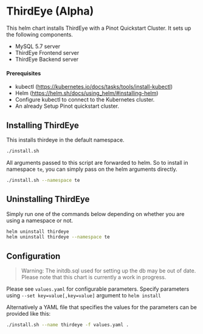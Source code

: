 <!--

    Licensed to the Apache Software Foundation (ASF) under one
    or more contributor license agreements.  See the NOTICE file
    distributed with this work for additional information
    regarding copyright ownership.  The ASF licenses this file
    to you under the Apache License, Version 2.0 (the
    "License"); you may not use this file except in compliance
    with the License.  You may obtain a copy of the License at

      http://www.apache.org/licenses/LICENSE-2.0

    Unless required by applicable law or agreed to in writing,
    software distributed under the License is distributed on an
    "AS IS" BASIS, WITHOUT WARRANTIES OR CONDITIONS OF ANY
    KIND, either express or implied.  See the License for the
    specific language governing permissions and limitations
    under the License.

-->

# ThirdEye (Alpha)


This helm chart installs ThirdEye with a Pinot Quickstart Cluster. 
It sets up the following components.
- MySQL 5.7 server
- ThirdEye Frontend server
- ThirdEye Backend server


#### Prerequisites

- kubectl (<https://kubernetes.io/docs/tasks/tools/install-kubectl>)
- Helm (<https://helm.sh/docs/using_helm/#installing-helm>)
- Configure kubectl to connect to the Kubernetes cluster.
- An already Setup Pinot quickstart cluster.

## Installing ThirdEye

This installs thirdeye in the default namespace. 
```bash
./install.sh
```

All arguments passed to this script are forwarded to helm. So to install in namespace `te`, 
you can simply pass on the helm arguments directly.  

```bash
./install.sh --namespace te
```

## Uninstalling ThirdEye

Simply run one of the commands below depending on whether you are using a namespace or not.

```bash
helm uninstall thirdeye
helm uninstall thirdeye --namespace te
```


## Configuration

> Warning: The initdb.sql used for setting up the db may be out of date. Please note that this chart is currently a work in progress.  
 
Please see `values.yaml` for configurable parameters. Specify parameters using `--set key=value[,key=value]` argument to `helm install`

Alternatively a YAML file that specifies the values for the parameters can be provided like this:

```bash
./install.sh --name thirdeye -f values.yaml .
```
